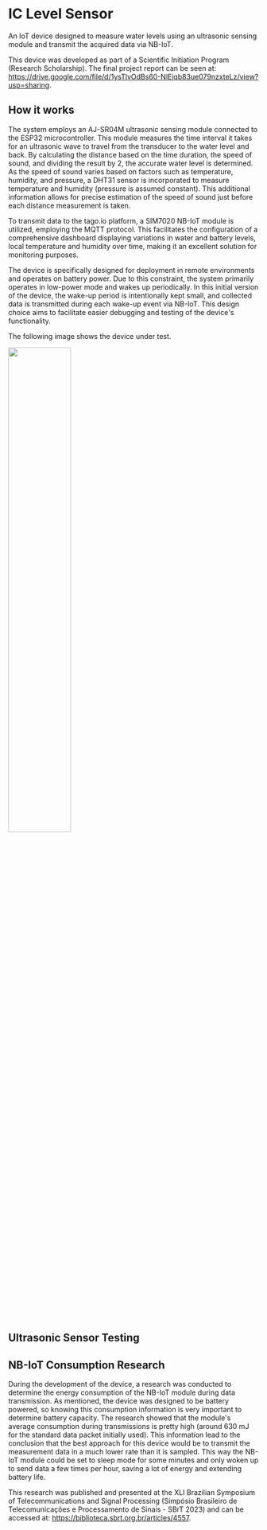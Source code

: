 # IC Level Sensor
An IoT device designed to measure water levels using an ultrasonic sensing module and transmit the acquired data via NB-IoT.

This device was developed as part of a Scientific Initiation Program (Research Scholarship). The final project report can be seen at: <https://drive.google.com/file/d/1ysTlvOdBs60-NlEjqb83ue079nzxteLz/view?usp=sharing>.

## How it works
The system employs an AJ-SR04M ultrasonic sensing module connected to the ESP32 microcontroller. This module measures the time interval it takes for an ultrasonic wave to travel from the transducer to the water level and back. By calculating the distance based on the time duration, the speed of sound, and dividing the result by 2, the accurate water level is determined. As the speed of sound varies based on factors such as temperature, humidity, and pressure, a DHT31 sensor is incorporated to measure temperature and humidity (pressure is assumed constant). This additional information allows for precise estimation of the speed of sound just before each distance measurement is taken.

To transmit data to the tago.io platform, a SIM7020 NB-IoT module is utilized, employing the MQTT protocol. This facilitates the configuration of a comprehensive dashboard displaying variations in water and battery levels, local temperature and humidity over time, making it an excellent solution for monitoring purposes.

The device is specifically designed for deployment in remote environments and operates on battery power. Due to this constraint, the system primarily operates in low-power mode and wakes up periodically. In this initial version of the device, the wake-up period is intentionally kept small, and collected data is transmitted during each wake-up event via NB-IoT. This design choice aims to facilitate easier debugging and testing of the device's functionality.

The following image shows the device under test.

<img src="https://github.com/lucasnoce/IC-level-sensor/assets/62445590/a2f5373a-8d72-4e88-a297-ce5423b017e0.png" width=50% height=50%>

## Ultrasonic Sensor Testing


## NB-IoT Consumption Research
During the development of the device, a research was conducted to determine the energy consumption of the NB-IoT module during data transmission. As mentioned, the device was designed to be battery powered, so knowing this consumption information is very important to determine battery capacity. The research showed that the module's average consumption during transmissions is pretty high (around 630 mJ for the standard data packet initially used). This information lead to the conclusion that the best approach for this device would be to transmit the measurement data in a much lower rate than it is sampled. This way the NB-IoT module could be set to sleep mode for some minutes and only woken up to send data a few times per hour, saving a lot of energy and extending battery life.

This research was published and presented at the XLI Brazilian Symposium of Telecommunications and Signal Processing (Simpósio Brasileiro de Telecomunicações e Processamento de Sinais - SBrT 2023) and can be accessed at: <https://biblioteca.sbrt.org.br/articles/4557>.
